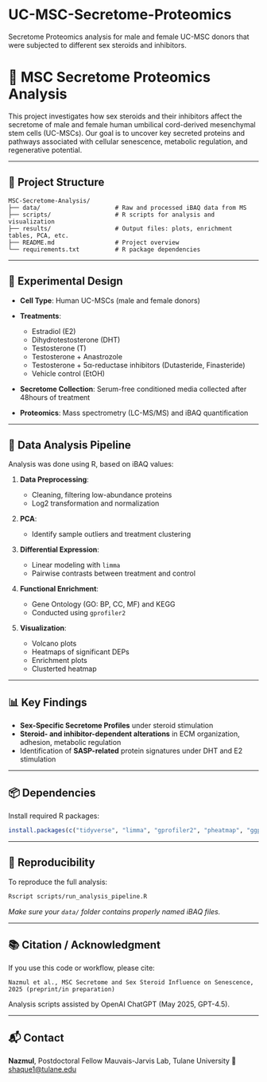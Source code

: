 # UC-MSC-Secretome-Proteomics
Secretome Proteomics analysis for male and female UC-MSC donors that were subjected to different sex steroids and inhibitors.
# 🧬 MSC Secretome Proteomics Analysis

This project investigates how sex steroids and their inhibitors affect the secretome of male and female human umbilical cord-derived mesenchymal stem cells (UC-MSCs). Our goal is to uncover key secreted proteins and pathways associated with cellular senescence, metabolic regulation, and regenerative potential.

---

## 📁 Project Structure

```
MSC-Secretome-Analysis/
├── data/                     # Raw and processed iBAQ data from MS
├── scripts/                  # R scripts for analysis and visualization
├── results/                  # Output files: plots, enrichment tables, PCA, etc.
├── README.md                 # Project overview
└── requirements.txt          # R package dependencies
```

---

## 🧪 Experimental Design

* **Cell Type**: Human UC-MSCs (male and female donors)
* **Treatments**:

  * Estradiol (E2)
  * Dihydrotestosterone (DHT)
  * Testosterone (T)
  * Testosterone + Anastrozole
  * Testosterone + 5α-reductase inhibitors (Dutasteride, Finasteride)
  * Vehicle control (EtOH)
* **Secretome Collection**: Serum-free conditioned media collected after 48hours of treatment
* **Proteomics**: Mass spectrometry (LC-MS/MS) and iBAQ quantification

---

## 🧾 Data Analysis Pipeline

Analysis was done using R, based on iBAQ values:

1. **Data Preprocessing**:

   * Cleaning, filtering low-abundance proteins
   * Log2 transformation and normalization

2. **PCA**:

   * Identify sample outliers and treatment clustering

3. **Differential Expression**:

   * Linear modeling with `limma`
   * Pairwise contrasts between treatment and control

4. **Functional Enrichment**:

   * Gene Ontology (GO: BP, CC, MF) and KEGG
   * Conducted using `gprofiler2`

5. **Visualization**:

   * Volcano plots
   * Heatmaps of significant DEPs
   * Enrichment plots
   * Clusterted heatmap

---

## 📊 Key Findings

* **Sex-Specific Secretome Profiles** under steroid stimulation
* **Steroid- and inhibitor-dependent alterations** in ECM organization, adhesion, metabolic regulation
* Identification of **SASP-related** protein signatures under DHT and E2 stimulation

---

## 📦 Dependencies

Install required R packages:

```r
install.packages(c("tidyverse", "limma", "gprofiler2", "pheatmap", "ggplot2", "FactoMineR", "factoextra"))
```

---

## 🔁 Reproducibility

To reproduce the full analysis:

```bash
Rscript scripts/run_analysis_pipeline.R
```

*Make sure your `data/` folder contains properly named iBAQ files.*

---

## 📚 Citation / Acknowledgment

If you use this code or workflow, please cite:

```
Nazmul et al., MSC Secretome and Sex Steroid Influence on Senescence, 2025 (preprint/in preparation)
```

Analysis scripts assisted by OpenAI ChatGPT (May 2025, GPT-4.5).

---

## 📬 Contact

**Nazmul**, Postdoctoral Fellow
Mauvais-Jarvis Lab, Tulane University
📧 [shaque1@tulane.edu](mailto:shaque1@tulane.edu)


